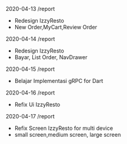 2020-04-13
/report
- Redesign IzzyResto
- New Order,MyCart,Review Order

2020-04-14
/report
- Redesign IzzyResto
- Bayar, List Order, NavDrawer

2020-04-15
/report 
- Belajar Implementasi gRPC for Dart

2020-04-16
/report
- Refix Ui IzzyResto

2020-04-17
/report
- Refix Screen IzzyResto for multi device 
- small screen,medium screen, large screen
